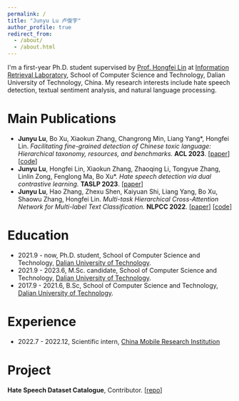 ```yaml
---
permalink: /
title: "Junyu Lu 卢俊宇"
author_profile: true
redirect_from: 
  - /about/
  - /about.html
---
```


I'm a first-year Ph.D. student supervised by [Prof. Hongfei Lin](https://scholar.google.com/citations?hl=zh-CN&user=kV68br0AAAAJ) at [Information Retrieval Laboratory]( http://ir.dlut.edu.cn), School of Computer Science and Technology, Dalian University of Technology, China. My research interests include hate speech detection, textual sentiment analysis, and natural language processing.


Main Publications
======
- **Junyu Lu**, Bo Xu, Xiaokun Zhang, Changrong Min, Liang Yang*, Hongfei Lin. _Facilitating fine-grained detection of Chinese toxic language: Hierarchical taxonomy, resources, and benchmarks._ **ACL 2023**. [[paper](https://aclanthology.org/2023.acl-long.898.pdf)] [[code](https://github.com/DUT-lujunyu/ToxiCN)]
- **Junyu Lu**, Hongfei Lin, Xiaokun Zhang, Zhaoqing Li, Tongyue Zhang, Linlin Zong, Fenglong Ma, Bo Xu*. _Hate speech detection via dual contrastive learning._ **TASLP 2023**. [[paper](https://ieeexplore.ieee.org/abstract/document/10180106)]
- **Junyu Lu**, Hao Zhang, Zhexu Shen, Kaiyuan Shi, Liang Yang, Bo Xu, Shaowu Zhang, Hongfei Lin. _Multi-task Hierarchical Cross-Attention Network for Multi-label Text Classification._ **NLPCC 2022**. [[paper](https://link.springer.com/chapter/10.1007/978-3-031-17189-5_13)] [[code](https://github.com/DUT-lujunyu/MHCAN)] 


Education
======
- 2021.9 - now, Ph.D. student, School of Computer Science and Technology, [Dalian University of Technology](https://www.dlut.edu.cn).
- 2021.9 - 2023.6, M.Sc. candidate, School of Computer Science and Technology, [Dalian University of Technology](https://www.dlut.edu.cn).
- 2017.9 - 2021.6, B.Sc, School of Computer Science and Technology, [Dalian University of Technology](https://www.dlut.edu.cn).


Experience
======
- 2022.7 - 2022.12, Scientific intern, [China Mobile Research Institution](http://cmri.chinamobile.com/)


Project
======
**Hate Speech Dataset Catalogue**, Contributor. [[repo](https://github.com/leondz/hatespeechdata)]
